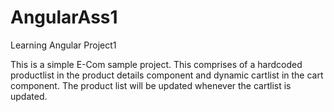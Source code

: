 # AngularAss1
Learning Angular Project1

This is a simple E-Com sample project. 
This comprises of a hardcoded productlist in the product details component and dynamic cartlist in the cart component.
The product list will be updated whenever the cartlist is updated.
